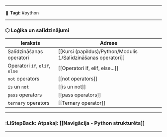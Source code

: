 ___

❚ **Tagi:** #python 

---
### ⬡ Loģika un salīdzinājumi

|Ieraksts|Adrese|
|---|---|
|Salīdzināšanas operatori|[[Kursi (papildus)/Python/Modulis 1/Salīdzināšanas operatori]]|
|Operatori `if`, `elif`, `else`|[[Operatori if, elif, else...]]|
|`not` operators|[[not operators]]|
|`is` un `not`|[[is un not]]|
|`pass` operators|[[pass operators]]|
|`ternary` operators|[[Ternary operator]]|

---
### :LiStepBack: Atpakaļ: [[Navigācija - Python strukturēts]]

___